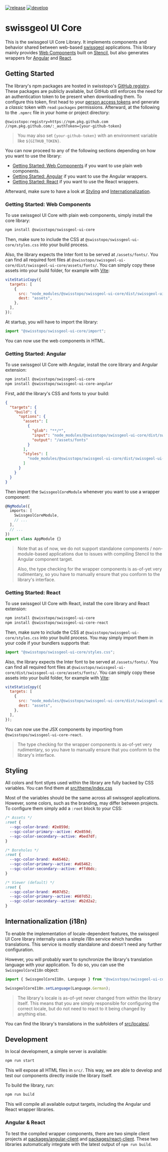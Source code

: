 [![release](https://img.shields.io/github/actions/workflow/status/swisstopo/swissgeol-ui-core/publish.yml?branch=main&label=release)](https://github.com/swisstopo/swissgeol-ui-core/actions/workflows/publish.yml?query=branch%3Amain)
[![develop](https://img.shields.io/github/actions/workflow/status/swisstopo/swissgeol-ui-core/publish.yml?branch=develop&label=dev)](https://github.com/swisstopo/swissgeol-ui-core/actions/workflows/publish.yml?query=branch%3Adevelop)

# swissgeol UI Core

This is the swissgeol UI Core Library. It implements components and behavior shared between web-based [swissgeol](https://www.swissgeol.ch) applications.
This library mainly provides [Web Components](https://developer.mozilla.org/en-US/docs/Web/API/Web_components) built on [Stencil](https://stenciljs.com/),
but also generates wrappers for [Angular](https://angular.dev/) and [React](https://react.dev/).

## Getting Started

The library's npm packages are hosted in swisstopo's [GitHub registry](https://github.com/orgs/swisstopo/packages?ecosystem=npm).
These packages are publicly available, but GitHub still enforces the need for an authentication token to be present when downloading them.
To configure this token, first head to your [person access tokens](https://github.com/settings/tokens) and generate a _classic_ token with `read:packages` permissions.
Afterward, at the following to the `.npmrc` file in your home or project directory:

```
@swisstopo:registry=https://npm.pkg.github.com
//npm.pkg.github.com/:_authToken={your-github-token}
```

> You may also set `{your-github-token}` with an environment variable like `${GITHUB_TOKEN}`.

You can now proceed to any of the following sections depending on how you want to use the library:

- [Getting Started: Web Components](#getting-started-web-components) if you want to use plain web components.
- [Getting Started: Angular](#getting-started-angular) if you want to use the Angular wrappers.
- [Getting Started: React](#getting-started-react) if you want to use the React wrappers.

Afterward, make sure to have a look at [Styling](#styling) and [Internationalization](#internationalization-i18n).

### Getting Started: Web Components

To use swissgeol UI Core with plain web components, simply install the core library:

```bash
npm install @swisstopo/swissgeol-ui-core
```

Then, make sure to include the CSS at `@swisstopo/swissgeol-ui-core/styles.css` into your build process.

Also, the library expects the Inter font to be served at `/assets/fonts/`.
You can find all required font files at `@swisstopo/swissgeol-ui-core/dist/swissgeol-ui-core/assets/fonts/`.
You can simply copy these assets into your build folder, for example with [Vite](https://vite.dev/):

```js
viteStaticCopy({
  targets: [
    {
      src: "node_modules/@swisstopo/swissgeol-ui-core/dist/swissgeol-ui-core/assets/*",
      dest: "assets",
    },
  ],
});
```

At startup, you will have to import the library:

```js
import "@swisstopo/swissgeol-ui-core/import";
```

You can now use the web components in HTML.

### Getting Started: Angular

To use swissgeol UI Core with Angular, install the core library and Angular extension:

```bash
npm install @swisstopo/swissgeol-ui-core
npm install @swisstopo/swissgeol-ui-core-angular
```

First, add the library's CSS and fonts to your build:

```json
{
  "targets": {
    "build": {
      "options": {
        "assets": [
          {
            "glob": "**/*",
            "input": "node_modules/@swisstopo/swissgeol-ui-core/dist/swissgeol-ui-core/assets/fonts",
            "output": "/assets/fonts"
          }
        ],
        "styles": [
          "node_modules/@swisstopo/swissgeol-ui-core/dist/swissgeol-ui-core/swissgeol-ui-core.css"
        ]
      }
    }
  }
}
```

Then import the `SwissgeolCoreModule` whenever you want to use a wrapper component:

```ts
@NgModule({
  imports: [
    SwissgeolCoreModule,
    // ...
  ],
  // ...
})
export class AppModule {}
```

> Note that as of now, we do not support standalone components / non-module-based applications
> due to issues with compiling Stencil to the Angular component target.
>
> Also, the type checking for the wrapper components is as-of-yet very rudimentary,
> so you have to manually ensure that you conform to the library's interface.

### Getting Started: React

To use swissgeol UI Core with React, install the core library and React extension:

```bash
npm install @swisstopo/swissgeol-ui-core
npm install @swisstopo/swissgeol-ui-core-react
```

Then, make sure to include the CSS at `@swisstopo/swissgeol-ui-core/styles.css` into your build process.
You may simply import them in your code if your bundlers supports that:

```js
import "@swisstopo/swissgeol-ui-core/styles.css";
```

Also, the library expects the Inter font to be served at `/assets/fonts/`.
You can find all required font files at `@swisstopo/swissgeol-ui-core/dist/swissgeol-ui-core/assets/fonts/`.
You can simply copy these assets into your build folder, for example with [Vite](https://vite.dev/):

```js
viteStaticCopy({
  targets: [
    {
      src: "node_modules/@swisstopo/swissgeol-ui-core/dist/swissgeol-ui-core/assets/*",
      dest: "assets",
    },
  ],
});
```

You can now use the JSX components by importing from `@swisstopo/swissgeol-ui-core-react`.

> The type checking for the wrapper components is as-of-yet very rudimentary,
> so you have to manually ensure that you conform to the library's interface.

## Styling

All colors and font stlyes used within the library are fully backed by CSS variables.
You can find them at [src/theme/index.css](./src/theme/index.css)

Most of the variables should be the same across all swissgeol applications.
However, some colors, such as the branding, may differ between projects.
To configure them simply add a `:root` block to your CSS:

```css
/* Assets */
:root {
  --sgc-color-brand: #2e859d;
  --sgc-color-primary--active: #2e859d;
  --sgc-color-secondary--active: #bed7df;
}

/* Boreholes */
:root {
  --sgc-color-brand: #a65462;
  --sgc-color-primary--active: #a65462;
  --sgc-color-secondary--active: #ffd6dc;
}

/* Viewer (default) */
:root {
  --sgc-color-brand: #607d52;
  --sgc-color-primary--active: #607d52;
  --sgc-color-secondary--active: #b2d2a2;
}
```

## Internationalization (i18n)

To enable the implementation of locale-dependent features,
the swissgeol UI Core library internally uses a simple i18n service which handles translations.
This service is mostly standalone and doesn't need any further configuration.

However, you will probably want to synchronize the library's translation language with your application.
To do so, you can use the `SwissgeolCoreI18n` object:

```js
import { SwissgeolCoreI18n, Language } from "@swisstopo/swissgeol-ui-core";

SwissgeolCoreI18n.setLanguage(Language.German);
```

> The library's locale is as-of-yet never changed from within the library itself.
> This means that you are simply responsible for configuring the correct locale,
> but do not need to react to it being changed by anything else.

You can find the library's translations in the subfolders of [src/locales/](./src/locales).

## Development

In local development, a simple server is available:

```bash
npm run start
```

This will expose all HTML files in `src/`.
This way, we are able to develop and test our components directly inside the library itself.

To build the library, run:

```bash
npm run build
```

This will compile all available output targets, including the Angular und React wrapper libraries.

### Angular & React

To test the compiled wrapper components, there are two simple client projects at
[packages/angular-client](./packages/angular-client/) and [packages/react-client](./packages/react-client/).
These two libraries automatically integrate with the latest output of `npm run build`.
